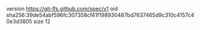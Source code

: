 version https://git-lfs.github.com/spec/v1
oid sha256:39de54abf596fc307358cf41f198930487bd7637465d9c310c4157c40e3d3805
size 12
